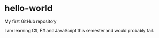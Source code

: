 # hello-world
My first GitHub repository

I am learning C#, F# and JavaScript this semester and would probably fail.
